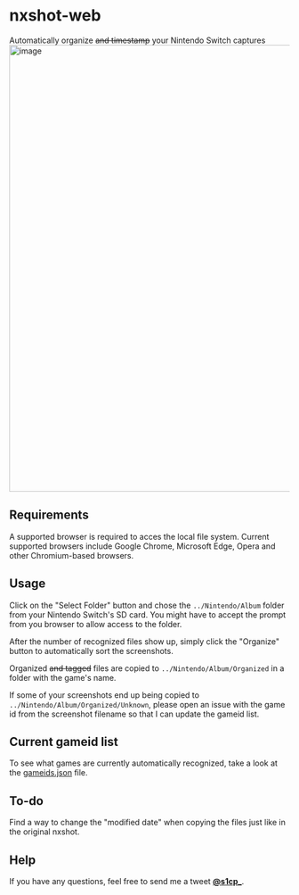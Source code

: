 # nxshot-web
Automatically organize ~~and timestamp~~ your Nintendo Switch captures
<img width="801" alt="image" src="https://user-images.githubusercontent.com/17756301/178522830-a8979460-c4aa-43d0-ad52-38d3efabe11d.png">

## Requirements

A supported browser is required to acces the local file system. Current supported browsers include Google Chrome, Microsoft Edge, Opera and other Chromium-based browsers.

## Usage

Click on the "Select Folder" button and chose the ``../Nintendo/Album`` folder from your Nintendo Switch's SD card. You might have to accept the prompt from you browser to allow access to the folder.

After the number of recognized files show up, simply click the "Organize" button to automatically sort the screenshots.

Organized ~~and tagged~~ files are copied to ``../Nintendo/Album/Organized`` in a folder with the game's name.

If some of your screenshots end up being copied to ``../Nintendo/Album/Organized/Unknown``, please open an issue with the game id from the screenshot filename so that I can update the gameid list.

## Current gameid list

To see what games are currently automatically recognized, take a look at the [gameids.json](src/data/gameids.json) file.

## To-do

Find a way to change the "modified date" when copying the files just like in the original nxshot.

## Help

If you have any questions, feel free to send me a tweet [**@s1cp_**](https://twitter.com/s1cp_).
